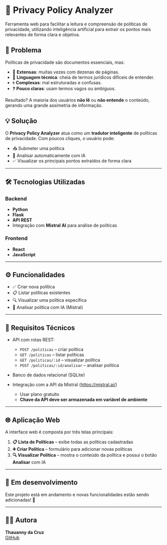 # 🔐 Privacy Policy Analyzer

Ferramenta web para facilitar a leitura e compreensão de políticas de privacidade, utilizando inteligência artificial para extrair os pontos mais relevantes de forma clara e objetiva.

## 🧠 Problema

Políticas de privacidade são documentos essenciais, mas:

- 📄 **Extensas**: muitas vezes com dezenas de páginas.
- 🧾 **Linguagem técnica**: cheia de termos jurídicos difíceis de entender.
- 🌀 **Complexas**: mal estruturadas e confusas.
- ❓ **Pouco claras**: usam termos vagos ou ambíguos.

Resultado? A maioria dos usuários **não lê** ou **não entende** o conteúdo, gerando uma grande assimetria de informação.

## 💡 Solução

O **Privacy Policy Analyzer** atua como um **tradutor inteligente** de políticas de privacidade. Com poucos cliques, o usuário pode:

- 📥 Submeter uma política
- 🧪 Analisar automaticamente com IA
- ✅ Visualizar os principais pontos extraídos de forma clara

---

## 🛠 Tecnologias Utilizadas

### Backend
- **Python**
- **Flask**
- **API REST**
- Integração com **Mistral AI** para análise de políticas

### Frontend
- **React**
- **JavaScript**

---

## ⚙️ Funcionalidades

- ✅ Criar nova política
- 📋 Listar políticas existentes
- 🔍 Visualizar uma política específica
- 🤖 Analisar política com IA (Mistral)

---

## 🧱 Requisitos Técnicos

- API com rotas REST:
  - `POST /politicas` – criar política
  - `GET /politicas` – listar políticas
  - `GET /politicas/:id` – visualizar política
  - `POST /politicas/:id/analisar` – analisar política

- Banco de dados relacional (SQLite)
- Integração com a API da Mistral (https://mistral.ai/)
  - Usar plano gratuito
  - **Chave da API deve ser armazenada em variável de ambiente**
  
---

## 🌐 Aplicação Web

A interface web é composta por três telas principais:

1. **📋 Lista de Políticas** – exibe todas as políticas cadastradas
2. **➕ Criar Política** – formulário para adicionar novas políticas
3. **🔍 Visualizar Política** – mostra o conteúdo da política e possui o botão **Analisar** com IA

---

## 🚧 Em desenvolvimento

Este projeto está em andamento e novas funcionalidades estão sendo adicionadas! 💬

---

## 👩‍💻 Autora

**Thauanny da Cruz**  
[GitHub](https://github.com/ThauannydaCruzz)

